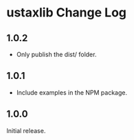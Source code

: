 # ustaxlib Change Log

## 1.0.2
- Only publish the dist/ folder.

## 1.0.1
- Include examples in the NPM package.

## 1.0.0
Initial release.
